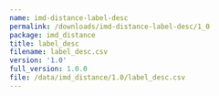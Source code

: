 ```yaml
---
name: imd-distance-label-desc
permalink: /downloads/imd-distance-label-desc/1_0
package: imd_distance
title: label_desc
filename: label_desc.csv
version: '1.0'
full_version: 1.0.0
file: /data/imd_distance/1.0/label_desc.csv
---
```

